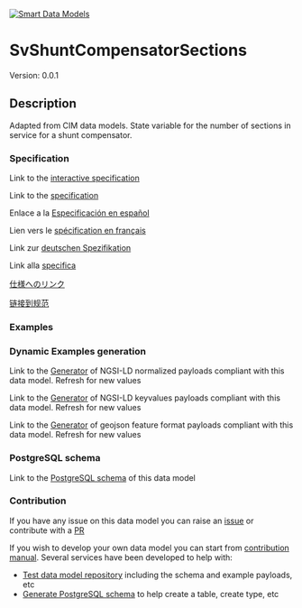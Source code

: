 [![Smart Data Models](https://smartdatamodels.org/wp-content/uploads/2022/01/SmartDataModels_logo.png "Logo")](https://smartdatamodels.org)
# SvShuntCompensatorSections
Version: 0.0.1

## Description 

Adapted from CIM data models. State variable for the number of sections in service for a shunt compensator.
### Specification

Link to the [interactive specification](https://swagger.lab.fiware.org/?url=https://smart-data-models.github.io/dataModel.EnergyCIM/SvShuntCompensatorSections/swagger.yaml)

Link to the [specification](https://github.com/smart-data-models/dataModel.EnergyCIM/blob/master/SvShuntCompensatorSections/doc/spec.md)

Enlace a la [Especificación en español](https://github.com/smart-data-models/dataModel.EnergyCIM/blob/master/SvShuntCompensatorSections/doc/spec_ES.md)

Lien vers le [spécification en français](https://github.com/smart-data-models/dataModel.EnergyCIM/blob/master/SvShuntCompensatorSections/doc/spec_FR.md)

Link zur [deutschen Spezifikation](https://github.com/smart-data-models/dataModel.EnergyCIM/blob/master/SvShuntCompensatorSections/doc/spec_DE.md)

Link alla [specifica](https://github.com/smart-data-models/dataModel.EnergyCIM/blob/master/SvShuntCompensatorSections/doc/spec_IT.md)

[仕様へのリンク](https://github.com/smart-data-models/dataModel.EnergyCIM/blob/master/SvShuntCompensatorSections/doc/spec_JA.md)

[链接到规范](https://github.com/smart-data-models/dataModel.EnergyCIM/blob/master/SvShuntCompensatorSections/doc/spec_ZH.md)
### Examples
### Dynamic Examples generation

Link to the [Generator](https://smartdatamodels.org/extra/ngsi-ld_generator.php?schemaUrl=https://raw.githubusercontent.com/smart-data-models/dataModel.EnergyCIM/master/SvShuntCompensatorSections/schema.json&email=info@smartdatamodels.org) of NGSI-LD normalized payloads compliant with this data model. Refresh for new values

Link to the [Generator](https://smartdatamodels.org/extra/ngsi-ld_generator_keyvalues.php?schemaUrl=https://raw.githubusercontent.com/smart-data-models/dataModel.EnergyCIM/master/SvShuntCompensatorSections/schema.json&email=info@smartdatamodels.org) of NGSI-LD keyvalues payloads compliant with this data model. Refresh for new values

Link to the [Generator](https://smartdatamodels.org/extra/geojson_features_generator.php?schemaUrl=https://raw.githubusercontent.com/smart-data-models/dataModel.EnergyCIM/master/SvShuntCompensatorSections/schema.json&email=info@smartdatamodels.org) of geojson feature format payloads compliant with this data model. Refresh for new values
### PostgreSQL schema

Link to the [PostgreSQL schema](https://github.com/smart-data-models/dataModel.EnergyCIM/blob/master/SvShuntCompensatorSections/schema.sql) of this data model
### Contribution

 If you have any issue on this data model you can raise an [issue](https://github.com/smart-data-models/dataModel.EnergyCIM/issues)  or contribute with a [PR](https://github.com/smart-data-models/dataModel.EnergyCIM/pulls)

 If you wish to develop your own data model you can start from [contribution manual](https://bit.ly/contribution_manual). Several services have been developed to help with: 
 - [Test data model repository](https://smartdatamodels.org/index.php/data-models-contribution-api/) including the schema and example payloads, etc
 - [Generate PostgreSQL schema](https://smartdatamodels.org/index.php/sql-service/) to help create a table, create type, etc